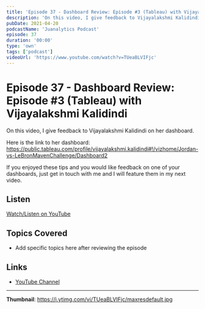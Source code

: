 ```yaml
---
title: 'Episode 37 - Dashboard Review: Episode #3 (Tableau) with Vijayalakshmi Kalidindi'
description: 'On this video, I give feedback to Vijayalakshmi Kalidindi on her dashboard.   Here is the link to her dashboard: https://public.tableau.com/profile/vijayalakshmi.kalidindi#!/vizhome/Jordan-vs-LeBronMa...'
pubDate: 2021-04-20
podcastName: 'Juanalytics Podcast'
episode: 37
duration: '00:00'
type: 'own'
tags: ['podcast']
videoUrl: 'https://www.youtube.com/watch?v=TUeaBLVIFjc'
---
```


# Episode 37 - Dashboard Review: Episode #3 (Tableau) with Vijayalakshmi Kalidindi

On this video, I give feedback to Vijayalakshmi Kalidindi on her dashboard. 

Here is the link to her dashboard: https://public.tableau.com/profile/vijayalakshmi.kalidindi#!/vizhome/Jordan-vs-LeBronMavenChallenge/Dashboard2

If you enjoyed these tips and you would like feedback on one of your dashboards, just get in touch with me and I will feature them in my next video.

## Listen

[Watch/Listen on YouTube](https://www.youtube.com/watch?v=TUeaBLVIFjc)

## Topics Covered

- Add specific topics here after reviewing the episode

## Links

- [YouTube Channel](https://www.youtube.com/juanalytics)

---

**Thumbnail**: https://i.ytimg.com/vi/TUeaBLVIFjc/maxresdefault.jpg
